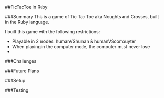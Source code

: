 ##TicTacToe in Ruby

###Summary
This is a game of Tic Tac Toe aka Noughts and Crosses, built in the Ruby language.

I built this game with the following restrictions:
- Playable in 2 modes: humanVShuman & humanVScompuyter
- When playing in the computer mode, the computer must never lose
-

###Challenges

###Future Plans

###Setup

###Testing
